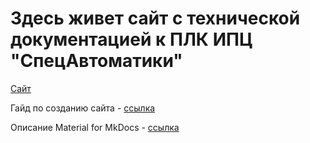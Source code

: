 # Здесь живет сайт с технической документацией к ПЛК ИПЦ "СпецАвтоматики"

[Сайт](https://plc-doc.github.io/og/)  

Гайд по созданию сайта - [ссылка](https://jameswillett.dev/getting-started-with-material-for-mkdocs/)  

Описание Material for MkDocs - [ссылка](https://squidfunk.github.io/mkdocs-material/setup/)
